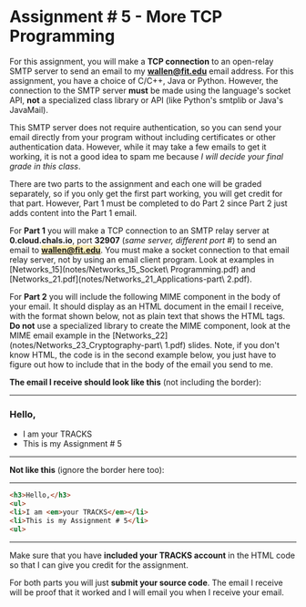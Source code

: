 # Assignment # 5 - More TCP Programming

For this assignment, you will make a **TCP connection** to an open-relay SMTP server to send an email to my **wallen@fit.edu** email address. For this assignment, you have a choice of C/C++, Java or Python.  However, the connection to the SMTP server **must** be made using the language's socket API, **not** a specialized class library or API (like Python's smtplib or Java's JavaMail).

This SMTP server does not require authentication, so you can send your email directly from your program without including certificates or other authentication data. However, while it may take a few emails to get it working, it is not a good idea to spam me because *I will decide your final grade in this class*.

There are two parts to the assignment and each one will be graded separately, so if you only get the first part working, you will get credit for that part.  However, Part 1 must be completed to do Part 2 since Part 2 just adds content into the Part 1 email.

For **Part 1** you will make a TCP connection to an SMTP relay server at **0.cloud.chals.io**, port **32907** (*same server, different port #*) to send an email to <span style="background-color: #fbeeb8">**wallen@fit.edu**</span>. You must make a socket connection to that email relay server, not by using an email client program. Look at examples in [Networks_15](notes/Networks_15_Socket\ Programming.pdf) and [Networks_21.pdf](notes/Networks_21_Applications-part\ 2.pdf).

For **Part 2** you will include the following MIME component in the body of your email. It should display as an HTML document in the email I receive, with the format shown below, not as plain text that shows the HTML tags. **Do not** use a specialized library to create the MIME component, look at the MIME email example in the [Networks_22](notes/Networks_23_Cryptography-part\ 1.pdf) slides. Note, if you don't know HTML, the code is in the second example below, you just have to figure out how to include that in the body of the email you send to me.

**The email I receive should look like this** (not including the border):
- - -
### Hello,
- I am your TRACKS
- This is my Assignment # 5
- - -
**Not like this** (ignore the border here too):
- - -
```html
<h3>Hello,</h3>
<ul>
<li>I am <em>your TRACKS</em></li>
<li>This is my Assignment # 5</li>
<ul>
```
- - -
Make sure that you have **included your TRACKS account** in the HTML code so that I can give you credit for the assignment.

For both parts you will just **submit your source code**. The email I receive will be proof that it worked and I will email you when I receive your email.
